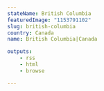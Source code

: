 ```yaml
---
stateName: British Columbia
featuredImage: "1153791102"
slug: british-columbia
country: Canada
name: British Columbia|Canada

outputs:
    - rss
    - html
    - browse

---
```

